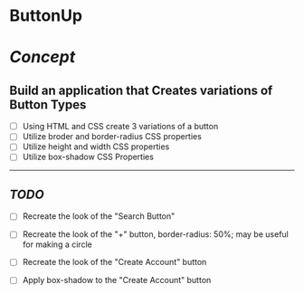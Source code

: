 # **ButtonUp**
<!-- can have readme preview open as well to see how it will appear -->
# *Concept*
<!-- ## this is a sub heading -->
## **Build an application that Creates variations of Button Types** 

- [ ] Using HTML and CSS create 3 variations of a button
- [ ] Utilize broder and border-radius CSS properties
- [ ] Utilize height and width CSS properties
- [ ] Utilize box-shadow CSS Properties

***
## *TODO*
- [ ] Recreate the look of the "Search Button"

- [ ] Recreate the look of the "+" button, border-radius: 50%; may be useful for making a circle

- [ ] Recreate the look of the "Create Account" button

- [ ] Apply box-shadow to the "Create Account" button